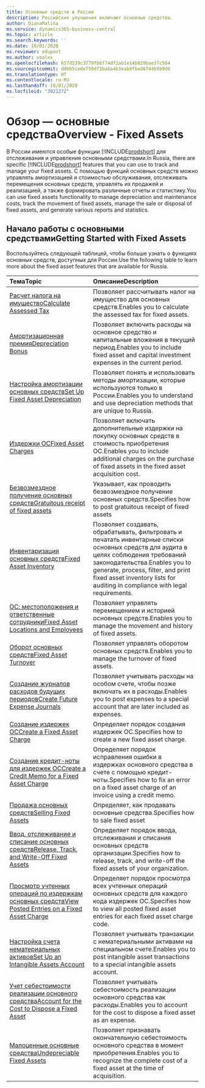 ```yaml
---
title: Основные средств в России
description: Российские улучшения включают основные средства.
author: DianaMalina
ms.service: dynamics365-business-central
ms.topic: article
ms.search.keywords: ''
ms.date: 10/01/2020
ms.reviewer: edupont
ms.author: soalex
ms.openlocfilehash: 657d539c3779fb6f74df2ab1e14b829bae37c564
ms.sourcegitcommit: ddbb5cede750df1baba4b3eab8fbed6744b5b9d6
ms.translationtype: HT
ms.contentlocale: ru-RU
ms.lasthandoff: 10/01/2020
ms.locfileid: "3921272"
---
```

# <a name="overview---fixed-assets"></a><span data-ttu-id="08468-103">Обзор — основные средства</span><span class="sxs-lookup"><span data-stu-id="08468-103">Overview - Fixed Assets</span></span>

<span data-ttu-id="08468-104">В России имеются особые функции [!INCLUDE[prodshort](../../includes/prodshort.md)] для отслеживания и управления основными средствами.</span><span class="sxs-lookup"><span data-stu-id="08468-104">In Russia, there are specific [!INCLUDE[prodshort](../../includes/prodshort.md)] features that you can use to track and manage your fixed assets.</span></span> <span data-ttu-id="08468-105">С помощью функций основных средств можно управлять амортизацией и стоимостью обслуживания, отслеживать перемещения основных средств, управлять их продажей и реализацией, а также формировать различные отчеты и статистику.</span><span class="sxs-lookup"><span data-stu-id="08468-105">You can use fixed assets functionality to manage depreciation and maintenance costs, track the movement of fixed assets, manage the sale or disposal of fixed assets, and generate various reports and statistics.</span></span>

## <a name="getting-started-with-fixed-assets"></a><span data-ttu-id="08468-106">Начало работы с основными средствами</span><span class="sxs-lookup"><span data-stu-id="08468-106">Getting Started with Fixed Assets</span></span>

<span data-ttu-id="08468-107">Воспользуйтесь следующей таблицей, чтобы больше узнать о функциях основных средств, доступных для России.</span><span class="sxs-lookup"><span data-stu-id="08468-107">Use the following table to learn more about the fixed asset features that are available for Russia.</span></span>


| <span data-ttu-id="08468-108">Тема</span><span class="sxs-lookup"><span data-stu-id="08468-108">Topic</span></span>                                                     | <span data-ttu-id="08468-109">Описание</span><span class="sxs-lookup"><span data-stu-id="08468-109">Description</span></span>                                                  |
| :-------------------------------------------------------- | :----------------------------------------------------------- |
| [<span data-ttu-id="08468-110">Расчет налога на имущество</span><span class="sxs-lookup"><span data-stu-id="08468-110">Calculate Assessed Tax</span></span>](How-to-Calculate-Assessed-Tax.md)                        | <span data-ttu-id="08468-111">Позволяет рассчитывать налог на имущество для основных средств.</span><span class="sxs-lookup"><span data-stu-id="08468-111">Enables you to calculate the assessed tax for fixed assets.</span></span>  |
| [<span data-ttu-id="08468-112">Амортизационная премия</span><span class="sxs-lookup"><span data-stu-id="08468-112">Depreciation Bonus</span></span>](Depreciation-Bonus.md)                                    | <span data-ttu-id="08468-113">Позволяет включить расходы на основное средство и капитальные вложения в текущий период.</span><span class="sxs-lookup"><span data-stu-id="08468-113">Enables you to include fixed asset and capital investment expenses in the current period.</span></span> |
| [<span data-ttu-id="08468-114">Настройка амортизации основных средств</span><span class="sxs-lookup"><span data-stu-id="08468-114">Set Up Fixed Asset Depreciation</span></span>](../../fa-how-setup-depreciation.md)               | <span data-ttu-id="08468-115">Позволяет понять и использовать методы амортизации, которые используются только в России.</span><span class="sxs-lookup"><span data-stu-id="08468-115">Enables you to understand and use depreciation methods that are unique to Russia.</span></span> |
| [<span data-ttu-id="08468-116">Издержки ОС</span><span class="sxs-lookup"><span data-stu-id="08468-116">Fixed Asset Charges</span></span>](Fixed-Asset-Charges.md)                                   | <span data-ttu-id="08468-117">Позволяет включать дополнительные издержки на покупку основных средств в стоимость приобретения ОС.</span><span class="sxs-lookup"><span data-stu-id="08468-117">Enables you to include additional charges on the purchase of fixed assets in the fixed asset acquisition cost.</span></span> |
|[<span data-ttu-id="08468-118">Безвозмездное получение основных средств</span><span class="sxs-lookup"><span data-stu-id="08468-118">Gratuitous receipt of fixed assets</span></span>](Gratuitous-receipt-of-fixed-assets.md)| <span data-ttu-id="08468-119">Указывает, как проводить безвозмездное получение основных средств.</span><span class="sxs-lookup"><span data-stu-id="08468-119">Specifies how to post gratuitous receipt of fixed assets</span></span>|
| [<span data-ttu-id="08468-120">Инвентаризация основных средств</span><span class="sxs-lookup"><span data-stu-id="08468-120">Fixed Asset Inventory</span></span>](Fixed-Asset-Inventory.md)                                 | <span data-ttu-id="08468-121">Позволяет создавать, обрабатывать, фильтровать и печатать инвентарные списки основных средств для аудита в целях соблюдения требований законодательства.</span><span class="sxs-lookup"><span data-stu-id="08468-121">Enables you to generate, process, filter, and print fixed asset inventory lists for auditing in compliance with legal requirements.</span></span> |
| [<span data-ttu-id="08468-122">ОС: местоположения и ответственные сотрудники</span><span class="sxs-lookup"><span data-stu-id="08468-122">Fixed Asset Locations and Employees</span></span>](Fixed-Asset-Locations-and-Employees.md)                   | <span data-ttu-id="08468-123">Позволяет управлять перемещением и историей основных средств.</span><span class="sxs-lookup"><span data-stu-id="08468-123">Enables you to manage the movement and history of fixed assets.</span></span> |
| [<span data-ttu-id="08468-124">Оборот основных средств</span><span class="sxs-lookup"><span data-stu-id="08468-124">Fixed Asset Turnover</span></span>](Fixed-Asset-Turnover.md)                                  | <span data-ttu-id="08468-125">Позволяет управлять оборотом основных средств.</span><span class="sxs-lookup"><span data-stu-id="08468-125">Enables you to manage the turnover of fixed assets.</span></span>          |
| [<span data-ttu-id="08468-126">Создание журналов расходов будущих периодов</span><span class="sxs-lookup"><span data-stu-id="08468-126">Create Future Expense Journals</span></span>](How-to-Create-Future-Expense-Journals.md)                | <span data-ttu-id="08468-127">Позволяет учитывать расходы на особом счете, чтобы позже включать их в расходы.</span><span class="sxs-lookup"><span data-stu-id="08468-127">Enables you to post expenses to a special account that are later included as expenses.</span></span> |
| [<span data-ttu-id="08468-128">Создание издержек ОС</span><span class="sxs-lookup"><span data-stu-id="08468-128">Create a Fixed Asset Charge</span></span>](How-to-Create-a-Fixed-Asset-Charge.md)                   | <span data-ttu-id="08468-129">Определяет порядок создания издержек ОС.</span><span class="sxs-lookup"><span data-stu-id="08468-129">Specifies how to create a new fixed asset charge.</span></span>            |
| [<span data-ttu-id="08468-130">Создание кредит-ноты для издержек ОС</span><span class="sxs-lookup"><span data-stu-id="08468-130">Create a Credit Memo for a Fixed Asset Charge</span></span>](How-to-Create-a-Credit-Memo-for-a-Fixed-Asset-Charge.md) | <span data-ttu-id="08468-131">Определяет порядок исправления ошибки в издержках основного средства в счете с помощью кредит-ноты.</span><span class="sxs-lookup"><span data-stu-id="08468-131">Specifies how to fix an error on a fixed asset charge of an invoice using a credit memo.</span></span> |
|[<span data-ttu-id="08468-132">Продажа основных средств</span><span class="sxs-lookup"><span data-stu-id="08468-132">Selling Fixed Assets</span></span>](Sale-of-fixed-assets.md)|<span data-ttu-id="08468-133">Определяет, как продавать основные средства.</span><span class="sxs-lookup"><span data-stu-id="08468-133">Specifies how to sale fixed asset</span></span>|
| [<span data-ttu-id="08468-134">Ввод, отслеживание и списание основных средств</span><span class="sxs-lookup"><span data-stu-id="08468-134">Release, Track, and Write-Off Fixed Assets</span></span>](How-to-Release-Track-Write-Off-Fixed-Assets.md)    | <span data-ttu-id="08468-135">Определяет порядок ввода, отслеживания и списания основных средств организации.</span><span class="sxs-lookup"><span data-stu-id="08468-135">Specifies how to release, track, and write-off the fixed assets of your organization.</span></span> |
| [<span data-ttu-id="08468-136">Просмотр учтенных операций по издержкам основных средств</span><span class="sxs-lookup"><span data-stu-id="08468-136">View Posted Entries on a Fixed Asset Charge</span></span>](How-to-View-Posted-Entries-on-a-Fixed-Asset-Charge.md)   | <span data-ttu-id="08468-137">Определяет порядок просмотра всех учтенных операций основных средств для каждого кода издержек ОС.</span><span class="sxs-lookup"><span data-stu-id="08468-137">Specifies how to view all posted fixed asset entries for each fixed asset charge code.</span></span> |
| [<span data-ttu-id="08468-138">Настройка счета нематериальных активов</span><span class="sxs-lookup"><span data-stu-id="08468-138">Set Up an Intangible Assets Account</span></span>](How-to-Set-Up-an-Intangible-Assets-Account.md)           | <span data-ttu-id="08468-139">Позволяет учитывать транзакции с нематериальными активами на специальном счете.</span><span class="sxs-lookup"><span data-stu-id="08468-139">Enables you to post intangible asset transactions to a special intangible assets account.</span></span> |
| [<span data-ttu-id="08468-140">Учет себестоимости реализации основного средства</span><span class="sxs-lookup"><span data-stu-id="08468-140">Account for the Cost to Dispose a Fixed Asset</span></span>](How-to-Account-for-the-Cost-to-Dispose-a-Fixed-Asset.md) | <span data-ttu-id="08468-141">Позволяет учитывать себестоимость реализации основного средства как расходы.</span><span class="sxs-lookup"><span data-stu-id="08468-141">Enables you to account for the cost to dispose a fixed asset as an expense.</span></span> |
| [<span data-ttu-id="08468-142">Малоценные основные средства</span><span class="sxs-lookup"><span data-stu-id="08468-142">Undepreciable Fixed Assets</span></span>](Undepreciable-Fixed-Assets.md)                            | <span data-ttu-id="08468-143">Позволяет признавать окончательную себестоимость основного средства в момент приобретения.</span><span class="sxs-lookup"><span data-stu-id="08468-143">Enables you to recognize the complete cost of a fixed asset at the time of acquisition.</span></span> |
